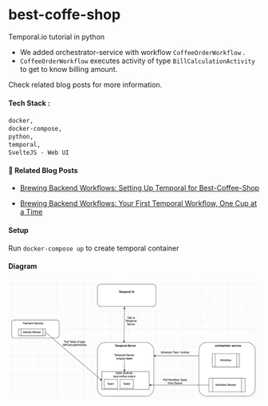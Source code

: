 # best-coffe-shop
Temporal.io tutorial in python

- We added orchestrator-service with workflow `CoffeeOrderWorkflow` . 
- `CoffeeOrderWorkflow` executes activity of type `BillCalculationActivity`  to get to know billing amount.

Check related blog posts for more information.


#### Tech Stack :
    docker, 
    docker-compose, 
    python, 
    temporal, 
    SvelteJS - Web UI


#### 📖 Related Blog Posts
- [Brewing Backend Workflows: Setting Up Temporal for Best-Coffee-Shop](https://anieruddha.hashnode.dev/brewing-backend-workflows-setting-up-temporal-for-best-coffee-shop)

- [Brewing Backend Workflows: Your First Temporal Workflow, One Cup at a Time](https://anieruddha.hashnode.dev/temporal-workflow)


#### Setup
Run `docker-compose up` to create temporal container

#### Diagram

![payment-service-setup.png](assets/payment-service-setup.png)